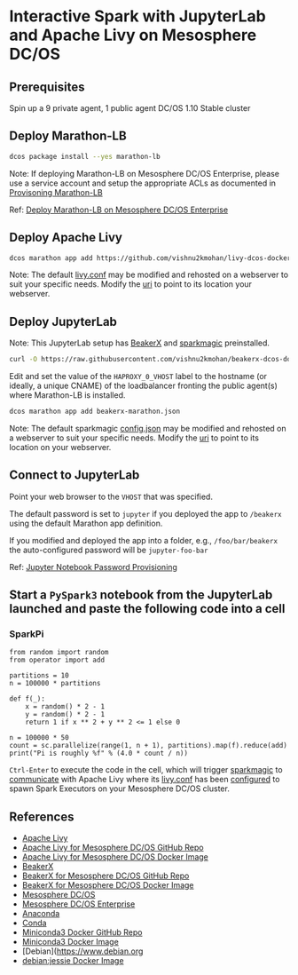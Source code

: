 # Interactive Spark with JupyterLab and Apache Livy on Mesosphere DC/OS

## Prerequisites

Spin up a 9 private agent, 1 public agent DC/OS 1.10 Stable cluster

## Deploy Marathon-LB

```bash
dcos package install --yes marathon-lb
```

Note: If deploying Marathon-LB on Mesosphere DC/OS Enterprise, please use a service account and setup the appropriate ACLs as documented in [Provisoning Marathon-LB](https://docs.mesosphere.com/latest/networking/marathon-lb/mlb-auth)

Ref: [Deploy Marathon-LB on Mesosphere DC/OS Enterprise](https://github.com/vishnu2kmohan/dcos-toolbox/blob/master/marathon-lb/from-scratch-strict.sh)

## Deploy Apache Livy

```bash
dcos marathon app add https://github.com/vishnu2kmohan/livy-dcos-docker/raw/master/livy-marathon.json
```

Note: The default [livy.conf](https://s3.amazonaws.com/vishnu-mohan/livy/livy-mesos-client.conf) may be modified and rehosted on a webserver to suit your specific needs. Modify the [uri](https://github.com/vishnu2kmohan/livy-dcos-docker/blob/master/livy-marathon.json#L21) to point to its location your webserver.

## Deploy JupyterLab

Note: This JupyterLab setup has [BeakerX](http://beakerx.com) and [sparkmagic](https://github.com/jupyter-incubator/sparkmagic) preinstalled.

```bash
curl -O https://raw.githubusercontent.com/vishnu2kmohan/beakerx-dcos-docker/master/beakerx-sparkmagic-marathon.json
```

Edit and set the value of the `HAPROXY_0_VHOST` label to the hostname (or ideally, a unique CNAME) of the loadbalancer fronting the public agent(s) where Marathon-LB is installed. 

```bash
dcos marathon app add beakerx-marathon.json
```

Note: The default sparkmagic [config.json](https://s3.amazonaws.com/vishnu-mohan/sparkmagic/sparkmagic-dcos-config.json) may be modified and rehosted on a webserver to suit your specific needs. Modify the [uri](https://github.com/vishnu2kmohan/beakerx-dcos-docker/blob/master/beakerx-sparkmagic-marathon.json#L16) to point to its location on your webserver.

## Connect to JupyterLab

Point your web browser to the `VHOST` that was specified.

The default password is set to `jupyter` if you deployed the app to `/beakerx` using the default Marathon app definition.

If you modified and deployed the app into a folder, e.g., `/foo/bar/beakerx` the auto-configured password will be `jupyter-foo-bar`

Ref: [Jupyter Notebook Password Provisioning](https://github.com/vishnu2kmohan/beakerx-dcos-docker/blob/master/jupyter_notebook_config.py#L23-L27)

## Start a `PySpark3` notebook from the JupyterLab launched and paste the following code into a cell

### SparkPi

```python3
from random import random 
from operator import add

partitions = 10
n = 100000 * partitions

def f(_):
    x = random() * 2 - 1
    y = random() * 2 - 1
    return 1 if x ** 2 + y ** 2 <= 1 else 0

n = 100000 * 50
count = sc.parallelize(range(1, n + 1), partitions).map(f).reduce(add)
print("Pi is roughly %f" % (4.0 * count / n))
```

`Ctrl-Enter` to execute the code in the cell, which will trigger [sparkmagic](https://s3.amazonaws.com/vishnu-mohan/sparkmagic/sparkmagic-dcos-config.json) to [communicate](https://github.com/vishnu2kmohan/beakerx-dcos-docker/blob/master/sparkmagic-dcos-config.json) with Apache Livy where its [livy.conf]() has been [configured](https://github.com/vishnu2kmohan/livy-dcos-docker/blob/master/livy-mesos-client.conf#L35) to spawn Spark Executors on your Mesosphere DC/OS cluster.

## References

- [Apache Livy](https://livy.incubator.apache.org)
- [Apache Livy for Mesosphere DC/OS GitHub Repo](https://github.com/vishnu2kmohan/livy-dcos-docker)
- [Apache Livy for Mesosphere DC/OS Docker Image](https://hub.docker.com/r/vishnumohan/livy-dcos)
- [BeakerX](http://beakerx.com)
- [BeakerX for Mesosphere DC/OS GitHub Repo](https://github.com/vishnu2kmohan/beakerx-dcos-docker)
- [BeakerX for Mesosphere DC/OS Docker Image](https://hub.docker.com/r/vishnumohan/beakerx-sparkmagic-dcos)
- [Mesosphere DC/OS](https://dcos.io)
- [Mesosphere DC/OS Enterprise](https://mesosphere.com/product)
- [Anaconda](https://www.anaconda.com)
- [Conda](https://conda.io)
- [Miniconda3 Docker GitHub Repo](https://github.com/vishnu2kmohan/miniconda3-docker)
- [Miniconda3 Docker Image](https://hub.docker.com/r/vishnumohan/miniconda3)
- [Debian](https://www.debian.org
- [debian:jessie Docker Image](https://hub.docker.com/r/library/debian)
